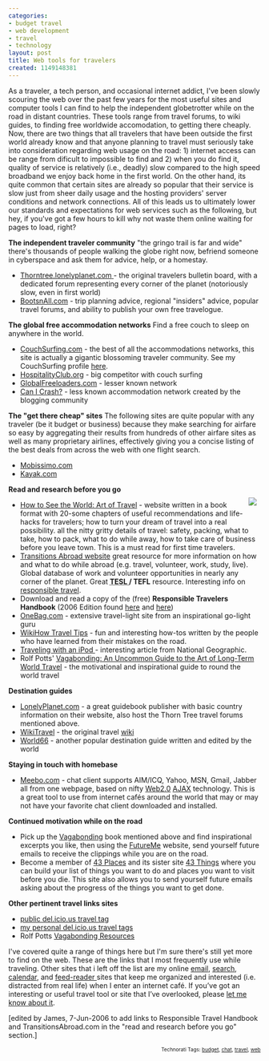 ```yaml
---
categories:
- budget travel
- web development
- travel
- technology
layout: post
title: Web tools for travelers
created: 1149148381
---
```

As a traveler, a tech person, and occasional internet addict, I've been slowly scouring the web over the past few years for the most useful sites and computer tools I can find to help the independent globetrotter while on the road in distant countries.  These tools range from travel forums, to wiki guides, to finding free worldwide accomodation, to getting there cheaply. <!--break-->Now, there are two things that all travelers that have been outside the first world already know and that anyone planning to travel must seriously take into consideration regarding web usage on the road: 1) internet access can be range from dificult to impossible to find and 2) when you do find it, quality of service is relatively (i.e., deadly) slow compared to the high speed broadband we enjoy back home in the first world. On the other hand, its quite common that certain sites are already so popular that their service is slow just from sheer daily usage and the hosting providers' server conditions and network connections.  All of this leads us to ultimately lower our standards and expectations for web services such as the following, but hey, if you've got a few hours to kill why not waste them online waiting for pages to load, right?

<strong>The independent traveler community</strong>
"the gringo trail is far and wide"  there's thousands of people walking the globe right now, befriend someone in cyberspace and ask them for advice, help, or a homestay.
<ul>
	<li><a title="Thorntree.lonelyplanet.com " href="http://thorntree.lonelyplanet.com">Thorntree.lonelyplanet.com</a><a href="http://thorntree.lonelyplanet.com"> </a>- the original travelers bulletin board, with a dedicated forum representing every corner of the planet (notoriously slow, even in first world)</li>
	<li><a href="http://www.bootsnall.com/">BootsnAll.com</a> - trip planning advice, regional "insiders" advice, popular travel forums, and ability to publish your own free travelogue.</li>
</ul>
<strong>The global free accommodation networks</strong>
Find a free couch to sleep on anywhere in the world.
<ul>
	<li><a href="http://www.couchsurfing.com">CouchSurfing.com</a> - the best of all the accommodations networks, this site is actually a gigantic blossoming traveler community.  See my CouchSurfing profile <a href="http://www.couchsurfing.com/profile.html?id=411555">here</a>.</li>
	<li><a href="http://www.hospitalityclub.org/">HospitalityClub.org</a> - big competitor with couch surfing</li>
	<li><a href="http://www.globalfreeloaders.com/">GlobalFreeloaders.com</a> - lesser known network</li>
	<li><a href="http://www.canicrash.org">Can I Crash?</a> - less known accommodation network created by the blogging community</li>
</ul>
<strong>The "get there cheap" sites</strong>
The following sites are quite popular with any traveler (be it budget or business) because they make searching for airfare so easy by aggregating their results from hundreds of other airfare sites as well as many proprietary airlines, effectively giving you a concise listing of the best deals from across the web with one flight search.
<ul>
	<li><a href="http://mobissimo.com">Mobissimo.com</a></li>
	<li><a href="http://www.kayak.com">Kayak.com</a></li>
</ul>
<strong>Read and research before you go</strong>
<div><a href="http://www.amazon.com/exec/obidos/redirect?tag=agedankenexpe-20%26link_code=xm2%26camp=2025%26creative=165953%26path=http://www.amazon.com/gp/redirect.html%253fASIN=0812992180%2526tag=agedankenexpe-20%2526lcode=xm2%2526cID=2025%2526ccmID=165953%2526location=/o/ASIN/0812992180%25253FSubscriptionId=02ZH6J1W0649DTNS6002"><img style="padding: 8px; float: right" src="/files/images/0812992180.01._SCMZZZZZZZ_.jpg" /></a></div>
<ul>
	<li><a href="http://www.artoftravel.com">How to See the World: Art of Travel</a> - website written in a book format with 20-some chapters of useful recommendations and life-hacks for travelers; how to turn your dream of travel into a real possibility. all the nitty gritty details of travel: safety, packing, what to take, how to pack, what to do while away, how to take care of business before you leave town. This is a must read for first time travelers.</li>
	<li><a href="http://transitionsabroad.com">Transitions Abroad website</a> great resource for more information on how and what to  do while abroad (e.g. travel, volunteer, work, study, live).  Global database of work and volunteer opportunities in nearly any corner of the planet. Great <strong><acronym lang="en" title="Teaching English as a Second Language">TESL </acronym></strong><strong>/ TEFL</strong> resource.  Interesting info on <a href="http://www.transitionsabroad.com/listings/travel/responsible/resources.shtml">responsible travel</a>.</li>
	<li>Download and read a copy of the (free) <strong>Responsible Travelers Handbook</strong> (2006 Edition found <a href="http://www.transitionsabroad.com/listings/travel/responsible/responsible_travel_handbook.pdf">here</a> and <a href="http://www.travelearning.com/content/RT_Handbook.pdf">here</a>)</li>
	<li><a href="http://www.onebag.com">OneBag.com</a> - extensive travel-light site from an inspirational go-light guru</li>
	<li><a href="http://www.wikihow.com/Category:Travel-Tips">WikiHow Travel Tips</a> - fun and interesting how-tos written by the people who have learned from their mistakes on the road.</li>
	<li><a href="http://www.nationalgeographic.com/traveler/resources/st_travelswithipod0604/ipod.html">Traveling with an iPod </a>- interesting article from National Geographic.</li>
	<li>Rolf Potts' <a href="http://www.amazon.com/exec/obidos/redirect?tag=agedankenexpe-20%26link_code=xm2%26camp=2025%26creative=165953%26path=http://www.amazon.com/gp/redirect.html%253fASIN=0812992180%2526tag=agedankenexpe-20%2526lcode=xm2%2526cID=2025%2526ccmID=165953%2526location=/o/ASIN/0812992180%25253FSubscriptionId=02ZH6J1W0649DTNS6002">Vagabonding: An Uncommon Guide to the Art of Long-Term World Travel</a> -  the motivational and inspirational guide to round the world travel</li>
</ul>
<strong>Destination guides</strong>
<ul>
	<li><a href="http://www.lonelyplanet.com">LonelyPlanet.com</a> - a great guidebook publisher with basic country information on their website,  also host the Thorn Tree travel forums mentioned above.</li>
	<li><a href="http://wikitravel.org/en/Main_Page">WikiTravel</a> - the original travel <a href="http://en.wikipedia.org/wiki/Wiki">wiki</a></li>
	<li><a href="http://www.world66.com/destinations">World66</a> - another popular destination guide written and edited by the world</li>
</ul>
<strong>Staying in touch with homebase
</strong>
<ul>
	<li><a href="http://www.meebo.com">Meebo.com</a> -   chat client supports AIM/ICQ, Yahoo, MSN, Gmail, Jabber all from one webpage, based on nifty <a href="http://en.wikipedia.org/wiki/Web2.0">Web2.0</a><em> </em><a href="http://en.wikipedia.org/wiki/AJAX">AJAX</a><em> </em>technology.  This is a great tool to use from internet cafés around the world that may or may not have your favorite chat client downloaded and installed.</li>
</ul>
<strong>Continued motivation while on the road</strong>
<ul>
	<li>Pick up the <a href="http://www.amazon.com/exec/obidos/redirect?tag=agedankenexpe-20%26link_code=xm2%26camp=2025%26creative=165953%26path=http://www.amazon.com/gp/redirect.html%253fASIN=0812992180%2526tag=agedankenexpe-20%2526lcode=xm2%2526cID=2025%2526ccmID=165953%2526location=/o/ASIN/0812992180%25253FSubscriptionId=02ZH6J1W0649DTNS6002">Vagabonding</a> book mentioned above and find inspirational excerpts you like,  then using the <a href="http://futureme.org/">FutureMe</a> website, send yourself future emails to receive the clippings while you are on the road.</li>
	<li>Become a member of <a href="http://43places.com/">43 Places</a> and its sister site <a href="http://43things.com/">43 Things</a> where you can build your list of things you want to do and places you want to visit before you die.  This site also allows you to send yourself future emails asking about the progress of the things you want to get done.</li>
</ul>
<strong>Other pertinent travel links sites</strong>
<ul>
	<li><a href="http://del.icio.us/tag/travel">public del.icio.us travel tag</a></li>
	<li><a title="Meebo AJAX web chat service" href="http://del.icio.us/jrguitar21/rec.travel">my personal del.icio.us travel tags</a></li>
	<li>Rolf Potts <a href="http://vagabonding.net/resources">Vagabonding Resources</a></li>
</ul>
I've covered quite a range of things here but I'm sure there's still yet more to find on the web.  These are the links that I most frequently use while traveling. Other sites that i left off the list are my online <a href="http://www.gmail.com/">email</a>, <a href="http://www.google.com/">search</a>, <a href="http://www.google.com/calendar/">calendar</a>, and <a href="http://www.google.com/reader/">feed-reader </a>sites that keep me organized and interested (i.e. distracted from real life) when I enter an internet café. If you&rsquo;ve got an interesting or useful travel tool or site that I&rsquo;ve overlooked, please <a href="http://mailto:jrguitar21@gedanken-experiment.com/">let me know about it</a>.

[edited by James, 7-Jun-2006 to add links to Responsible Travel Handbook and TransitionsAbroad.com in the "read and research before you go" section.]<span style="font-size: 10pt" />
<div style="text-align: right">
<p style="text-align: right; font-size: 10px">Technorati Tags: <a rel="tag" href="http://www.technorati.com/tag/budget">budget</a>, <a rel="tag" href="http://www.technorati.com/tag/chat">chat</a>, <a rel="tag" href="http://www.technorati.com/tag/travel">travel</a>, <a rel="tag" href="http://www.technorati.com/tag/web">web</a></p>
<!-- technorati tags end --></div>
